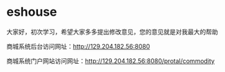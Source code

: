 # eshouse
大家好，初次学习，希望大家多多提出修改意见，您的意见就是对我最大的帮助


商城系统后台访问网址：http://129.204.182.56:8080

商城系统门户网站访问网址：http://129.204.182.56:8080/protal/commodity

